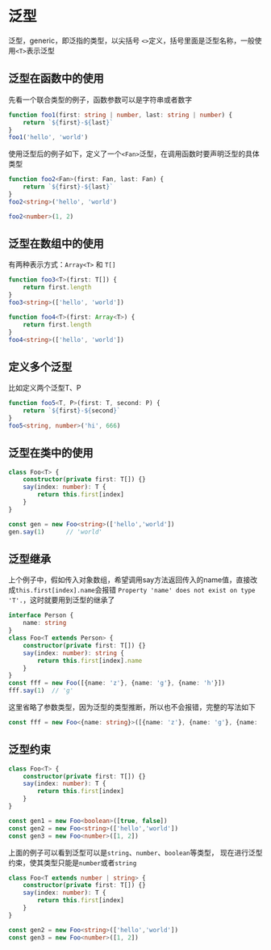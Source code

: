 # 泛型

泛型，generic，即泛指的类型，以尖括号 `<>`定义，括号里面是泛型名称，一般使用`<T>`表示泛型

## 泛型在函数中的使用

先看一个联合类型的例子，函数参数可以是字符串或者数字

```typescript
function foo1(first: string | number, last: string | number) {
    return `${first}-${last}`
}
foo1('hello', 'world')
```

使用泛型后的例子如下，定义了一个`<Fan>`泛型，在调用函数时要声明泛型的具体类型

```typescript
function foo2<Fan>(first: Fan, last: Fan) {
    return `${first}-${last}`
}
foo2<string>('hello', 'world')

foo2<number>(1, 2)
```

## 泛型在数组中的使用

有两种表示方式：`Array<T>` 和 `T[]`

```typescript
function foo3<T>(first: T[]) {
    return first.length
}
foo3<string>(['hello', 'world'])

function foo4<T>(first: Array<T>) {
    return first.length
}
foo4<string>(['hello', 'world'])
```

## 定义多个泛型

比如定义两个泛型T、P

```typescript
function foo5<T, P>(first: T, second: P) {
    return `${first}-${second}`
}
foo5<string, number>('hi', 666)
```

## 泛型在类中的使用

```typescript
class Foo<T> {
    constructor(private first: T[]) {}
    say(index: number): T {
        return this.first[index]
    }
}

const gen = new Foo<string>(['hello','world'])
gen.say(1)      // 'world'
```

## 泛型继承

上个例子中，假如传入对象数组，希望调用say方法返回传入的name值，直接改成`this.first[index].name`会报错
`Property 'name' does not exist on type 'T'.`，这时就要用到泛型的继承了

```typescript
interface Person {
    name: string
}
class Foo<T extends Person> {
    constructor(private first: T[]) {}
    say(index: number): string {
        return this.first[index].name
    }
}
const fff = new Foo([{name: 'z'}, {name: 'g'}, {name: 'h'}])
fff.say(1)  // 'g'
```

这里省略了参数类型，因为泛型的类型推断，所以也不会报错，完整的写法如下

```typescript
const fff = new Foo<{name: string}>([{name: 'z'}, {name: 'g'}, {name: 'h'}])
```

## 泛型约束

```typescript
class Foo<T> {
    constructor(private first: T[]) {}
    say(index: number): T {
        return this.first[index]
    }
}

const gen1 = new Foo<boolean>([true, false])
const gen2 = new Foo<string>(['hello','world'])
const gen3 = new Foo<number>([1, 2])
```

上面的例子可以看到泛型可以是`string`、`number`、`boolean`等类型，
现在进行泛型约束，使其类型只能是`number`或者`string`

```typescript
class Foo<T extends number | string> {
    constructor(private first: T[]) {}
    say(index: number): T {
        return this.first[index]
    }
}

const gen2 = new Foo<string>(['hello','world'])
const gen3 = new Foo<number>([1, 2])
```
